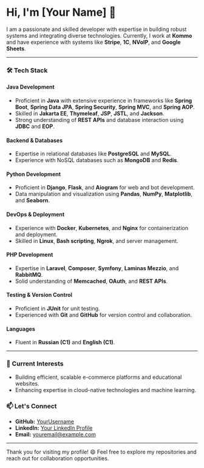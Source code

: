 # Hi, I'm [Your Name] 👋

I am a passionate and skilled developer with expertise in building robust systems and integrating diverse technologies. Currently, I work at **Kommo** and have experience with systems like **Stripe**, **1C**, **NVoIP**, and **Google Sheets**.

---

### 🛠️ Tech Stack

#### **Java Development**
- Proficient in **Java** with extensive experience in frameworks like **Spring Boot**, **Spring Data JPA**, **Spring Security**, **Spring MVC**, and **Spring AOP**.
- Skilled in **Jakarta EE**, **Thymeleaf**, **JSP**, **JSTL**, and **Jackson**.
- Strong understanding of **REST APIs** and database interaction using **JDBC** and **EOP**.

#### **Backend & Databases**
- Expertise in relational databases like **PostgreSQL** and **MySQL**.
- Experience with NoSQL databases such as **MongoDB** and **Redis**.

#### **Python Development**
- Proficient in **Django**, **Flask**, and **Aiogram** for web and bot development.
- Data manipulation and visualization using **Pandas**, **NumPy**, **Matplotlib**, and **Seaborn**.

#### **DevOps & Deployment**
- Experience with **Docker**, **Kubernetes**, and **Nginx** for containerization and deployment.
- Skilled in **Linux**, **Bash scripting**, **Ngrok**, and server management.

#### **PHP Development**
- Expertise in **Laravel**, **Composer**, **Symfony**, **Laminas Mezzio**, and **RabbitMQ**.
- Solid understanding of **Memcached**, **OAuth**, and **REST APIs**.

#### **Testing & Version Control**
- Proficient in **JUnit** for unit testing.
- Experienced with **Git** and **GitHub** for version control and collaboration.

#### **Languages**
- Fluent in **Russian (C1)** and **English (C1)**.

---

### 🌱 Current Interests
- Building efficient, scalable e-commerce platforms and educational websites.
- Enhancing expertise in cloud-native technologies and machine learning.

### 📫 Let's Connect
- **GitHub:** [YourUsername](https://github.com/YourUsername)
- **LinkedIn:** [Your LinkedIn Profile](https://www.linkedin.com/in/YourProfile)
- **Email:** youremail@example.com

---

Thank you for visiting my profile! 😄 Feel free to explore my repositories and reach out for collaboration opportunities.
